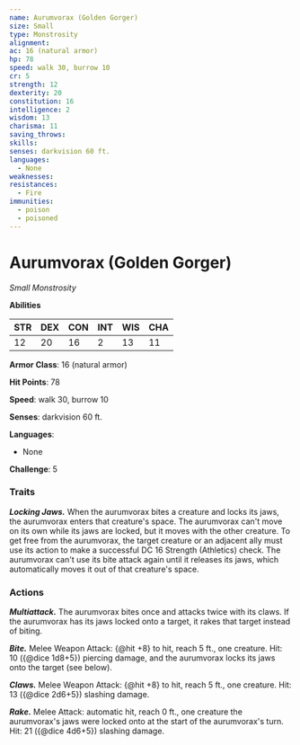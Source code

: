 ```yaml
---
name: Aurumvorax (Golden Gorger)
size: Small
type: Monstrosity
alignment: 
ac: 16 (natural armor)
hp: 78
speed: walk 30, burrow 10
cr: 5
strength: 12
dexterity: 20
constitution: 16
intelligence: 2
wisdom: 13
charisma: 11
saving_throws:
skills:
senses: darkvision 60 ft.
languages:
  - None
weaknesses:
resistances:
  - Fire
immunities:
  - poison
  - poisoned
---
```


# Aurumvorax (Golden Gorger)

*Small Monstrosity*

**Abilities**

| STR | DEX | CON | INT | WIS | CHA |
| --- | --- | --- | --- | --- | --- |
| 12 | 20 | 16 | 2 | 13 | 11 |

**Armor Class**: 16 (natural armor)

**Hit Points**: 78

**Speed**: walk 30, burrow 10

**Senses**: darkvision 60 ft.

**Languages**:
  - None

**Challenge**: 5

### Traits
***Locking Jaws.*** When the aurumvorax bites a creature and locks its jaws, the aurumvorax enters that creature's space. The aurumvorax can't move on its own while its jaws are locked, but it moves with the other creature. To get free from the aurumvorax, the target creature or an adjacent ally must use its action to make a successful DC 16 Strength (Athletics) check. The aurumvorax can't use its bite attack again until it releases its jaws, which automatically moves it out of that creature's space.

### Actions
***Multiattack.*** The aurumvorax bites once and attacks twice with its claws. If the aurumvorax has its jaws locked onto a target, it rakes that target instead of biting.

***Bite.*** Melee Weapon Attack: {@hit +8} to hit, reach 5 ft., one creature. Hit: 10 ({@dice 1d8+5}) piercing damage, and the aurumvorax locks its jaws onto the target (see below).

***Claws.*** Melee Weapon Attack: {@hit +8} to hit, reach 5 ft., one creature. Hit: 13 ({@dice 2d6+5}) slashing damage.

***Rake.*** Melee Attack: automatic hit, reach 0 ft., one creature the aurumvorax's jaws were locked onto at the start of the aurumvorax's turn. Hit: 21 ({@dice 4d6+5}) slashing damage.

